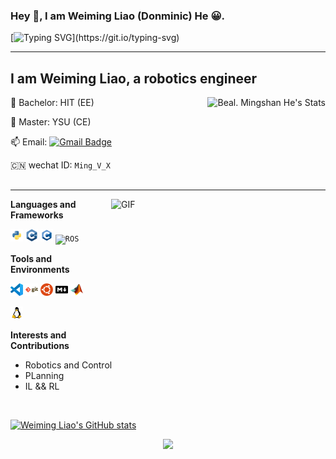 <!-- ### Hi, <a href="https://charmve.github.io/" target="_blank">there</a> 👋 -->


### Hey 👋, I am Weiming Liao (Donminic) He 😀.
[![Typing SVG](https://readme-typing-svg.demolab.com/?lines=Welcome!;This+is+Weiming+Liao;Please+feel+free+to+contact;If+you+have+comments+or+questions;For+my+previous+contributions.)](https://git.io/typing-svg)

------
  I am Weiming Liao, a robotics engineer 
------

<img align="right" src="https://github-readme-stats.vercel.app/api?username=GithubMingEnter&show_icons=true" alt="Beal. Mingshan He's Stats" >
🏫 Bachelor: HIT (EE)

🌱 Master: YSU (CE)

📫 Email: [![Gmail Badge](https://img.shields.io/badge/-mshe.research@gmail.com-c14438?style=flat-square&logo=Gmail&logoColor=white&link=mailto:mshe.research@gmail.com)](18846183163@163.com)

🇨🇳 wechat ID: `Ming_V_X`

<h2></h2>

<!-- ![GithubMingEnter's github activity graph](https://activity-graph.herokuapp.com/graph?username=GithubMingEnter&theme=nord) -->

------

<img align="right" alt="GIF" src="https://github.com/abhisheknaiidu/abhisheknaiidu/blob/master/code.gif?raw=true" width="343" height="240"/>

**Languages and Frameworks**

<code><img height="20" src="https://raw.githubusercontent.com/github/explore/80688e429a7d4ef2fca1e82350fe8e3517d3494d/topics/python/python.png" alt="Python"></code>
<code><img height="20" src="https://raw.githubusercontent.com/github/explore/80688e429a7d4ef2fca1e82350fe8e3517d3494d/topics/cpp/cpp.png" alt="C++"></code>
<code><img height="20" src="https://raw.githubusercontent.com/github/explore/80688e429a7d4ef2fca1e82350fe8e3517d3494d/topics/c/c.png" alt="C"></code>
<code><img height="20" src="ROS\ros.jfif" alt="ROS"></code>

**Tools and Environments**

<code><img height="20" src="https://raw.githubusercontent.com/github/explore/80688e429a7d4ef2fca1e82350fe8e3517d3494d/topics/visual-studio-code/visual-studio-code.png" alt="VSCode"></code>
<code><img height="20" src="https://raw.githubusercontent.com/github/explore/80688e429a7d4ef2fca1e82350fe8e3517d3494d/topics/git/git.png" alt="Git"></code>
<code><img height="20" src="https://raw.githubusercontent.com/github/explore/80688e429a7d4ef2fca1e82350fe8e3517d3494d/topics/ubuntu/ubuntu.png" alt="Ubuntu"></code>
<code><img height="20" src="https://raw.githubusercontent.com/github/explore/80688e429a7d4ef2fca1e82350fe8e3517d3494d/topics/markdown/markdown.png" alt="Markdown"></code>
<code><img height="20" src="https://raw.githubusercontent.com/github/explore/80688e429a7d4ef2fca1e82350fe8e3517d3494d/topics/matlab/matlab.png" alt="Matlab"></code>


<code><img height="20" src="https://raw.githubusercontent.com/github/explore/80688e429a7d4ef2fca1e82350fe8e3517d3494d/topics/linux/linux.png" alt="Linux"></code>

**Interests and Contributions**
- Robotics and Control
- PLanning
- IL && RL 


<p>
 &nbsp;
 &nbsp;
 &nbsp;
 &nbsp;
 &nbsp;
 </p>



[![Weiming Liao's GitHub stats](https://github-readme-stats.vercel.app/api?username=GithubMingEnter)](https://github-readme-stats.vercel.app/api?username=anuraghazra&show_icons=true&theme=merko)

<div align="center"> <img src="https://github-profile-trophy.vercel.app/?username=GithubMingEnter" /> </div> 

